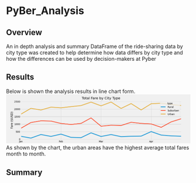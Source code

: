 # PyBer_Analysis


## Overview
An in depth analysis and summary DataFrame of the ride-sharing data by city type was created to help determine how data differs by city type and how the differences can be used by decision-makers at Pyber


## Results
Below is shown the analysis results in line chart form.
![Pyber_fare_summary.png](https://github.com/crabrandoom/PyBer_Analysis/blob/main/analysis/Pyber_fare_summary.png)
As shown by the chart, the urban areas have the highest average total fares month to month.


## Summary
